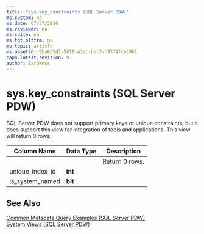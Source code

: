 ```yaml
---
title: "sys.key_constraints (SQL Server PDW)"
ms.custom: na
ms.date: 07/27/2016
ms.reviewer: na
ms.suite: na
ms.tgt_pltfrm: na
ms.topic: article
ms.assetid: 9ba655d7-5818-43ec-bec3-b9374fce59b1
caps.latest.revision: 9
author: BarbKess
---
```

# sys.key_constraints (SQL Server PDW)
SQL Server PDW does not support primary keys or unique constraints, but it does support this view for integration of tools and applications. This view will return 0 rows.  
  
|Column Name|Data Type|Description|  
|---------------|-------------|---------------|  
|<Columns inherited from sys.objects>||Return 0 rows.|  
|unique_index_id|**int**||  
|is_system_named|**bit**||  
  
## See Also  
[Common Metadata Query Examples &#40;SQL Server PDW&#41;](../sqlpdw/common-metadata-query-examples-sql-server-pdw.md)  
[System Views &#40;SQL Server PDW&#41;](../sqlpdw/system-views-sql-server-pdw.md)  
  
